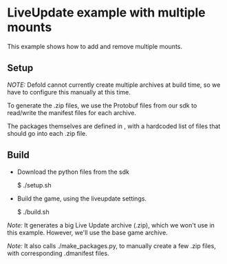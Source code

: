 # LiveUpdate example with multiple mounts

This example shows how to add and remove multiple mounts.

## Setup

_NOTE:_ Defold cannot currently create multiple archives at build time, so we have to configure this manually at this time.

To generate the .zip files, we use the Protobuf files from our sdk to read/write the manifest files for each archive.

The packages themselves are defined in [](./make_packages.py), with a hardcoded list of files that should go into each .zip file.

## Build

* Download the python files from the sdk

    $ ./setup.sh

* Build the game, using the liveupdate settings.

    $ ./build.sh

_Note:_ It generates a big Live Update archive (.zip), which we won't use in this example.
However, we'll use the base game archive.

_Note:_ It also calls ./make_packages.py, to manually create a few .zip files, with corresponding .dmanifest files.

